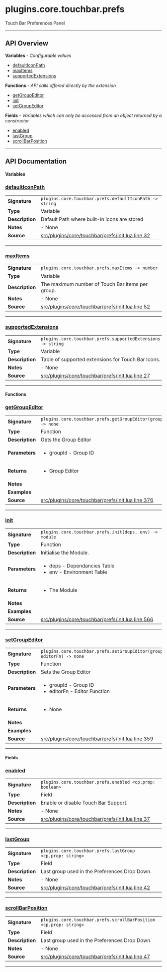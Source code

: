 # plugins.core.touchbar.prefs

Touch Bar Preferences Panel

---

## API Overview
**Variables** - _Configurable values_
 * [defaultIconPath](#defaulticonpath)
 * [maxItems](#maxitems)
 * [supportedExtensions](#supportedextensions)

**Functions** - _API calls offered directly by the extension_
 * [getGroupEditor](#getgroupeditor)
 * [init](#init)
 * [setGroupEditor](#setgroupeditor)

**Fields** - _Variables which can only be accessed from an object returned by a constructor_
 * [enabled](#enabled)
 * [lastGroup](#lastgroup)
 * [scrollBarPosition](#scrollbarposition)


---

## API Documentation

#### Variables


### [defaultIconPath](#defaulticonpath)

|                                             |                                                                                     |
| --------------------------------------------|-------------------------------------------------------------------------------------|
| **Signature**                               | `plugins.core.touchbar.prefs.defaultIconPath -> string`                                                                    |
| **Type**                                    | Variable                                                                     |
| **Description**                             | Default Path where built-in icons are stored                                                                     |
| **Notes**                                   | - None |
| **Source**                                  | [src/plugins/core/touchbar/prefs/init.lua line 32](https://github.com/CommandPost/CommandPost/blob/develop/src/plugins/core/touchbar/prefs/init.lua#L32) |

---


### [maxItems](#maxitems)

|                                             |                                                                                     |
| --------------------------------------------|-------------------------------------------------------------------------------------|
| **Signature**                               | `plugins.core.touchbar.prefs.maxItems -> number`                                                                    |
| **Type**                                    | Variable                                                                     |
| **Description**                             | The maximum number of Touch Bar items per group.                                                                     |
| **Notes**                                   | - None |
| **Source**                                  | [src/plugins/core/touchbar/prefs/init.lua line 52](https://github.com/CommandPost/CommandPost/blob/develop/src/plugins/core/touchbar/prefs/init.lua#L52) |

---


### [supportedExtensions](#supportedextensions)

|                                             |                                                                                     |
| --------------------------------------------|-------------------------------------------------------------------------------------|
| **Signature**                               | `plugins.core.touchbar.prefs.supportedExtensions -> string`                                                                    |
| **Type**                                    | Variable                                                                     |
| **Description**                             | Table of supported extensions for Touch Bar Icons.                                                                     |
| **Notes**                                   | - None |
| **Source**                                  | [src/plugins/core/touchbar/prefs/init.lua line 27](https://github.com/CommandPost/CommandPost/blob/develop/src/plugins/core/touchbar/prefs/init.lua#L27) |

---

#### Functions


### [getGroupEditor](#getgroupeditor)

|                                             |                                                                                     |
| --------------------------------------------|-------------------------------------------------------------------------------------|
| **Signature**                               | `plugins.core.touchbar.prefs.getGroupEditor(groupId) -> none`                                                                    |
| **Type**                                    | Function                                                                     |
| **Description**                             | Gets the Group Editor                                                                     |
| **Parameters**                              | <ul><li>groupId - Group ID</li></ul> |
| **Returns**                                 | <ul><li>Group Editor</li></ul>          |
| **Notes**                                   | <ul></ul> |
| **Examples**                                | <ul></ul> |
| **Source**                                  | [src/plugins/core/touchbar/prefs/init.lua line 376](https://github.com/CommandPost/CommandPost/blob/develop/src/plugins/core/touchbar/prefs/init.lua#L376) |

---


### [init](#init)

|                                             |                                                                                     |
| --------------------------------------------|-------------------------------------------------------------------------------------|
| **Signature**                               | `plugins.core.touchbar.prefs.init(deps, env) -> module`                                                                    |
| **Type**                                    | Function                                                                     |
| **Description**                             | Initialise the Module.                                                                     |
| **Parameters**                              | <ul><li>deps - Dependancies Table</li><li>env - Environment Table</li></ul> |
| **Returns**                                 | <ul><li>The Module</li></ul>          |
| **Notes**                                   | <ul></ul> |
| **Examples**                                | <ul></ul> |
| **Source**                                  | [src/plugins/core/touchbar/prefs/init.lua line 566](https://github.com/CommandPost/CommandPost/blob/develop/src/plugins/core/touchbar/prefs/init.lua#L566) |

---


### [setGroupEditor](#setgroupeditor)

|                                             |                                                                                     |
| --------------------------------------------|-------------------------------------------------------------------------------------|
| **Signature**                               | `plugins.core.touchbar.prefs.setGroupEditor(groupId, editorFn) -> none`                                                                    |
| **Type**                                    | Function                                                                     |
| **Description**                             | Sets the Group Editor                                                                     |
| **Parameters**                              | <ul><li>groupId - Group ID</li><li>editorFn - Editor Function</li></ul> |
| **Returns**                                 | <ul><li>None</li></ul>          |
| **Notes**                                   | <ul></ul> |
| **Examples**                                | <ul></ul> |
| **Source**                                  | [src/plugins/core/touchbar/prefs/init.lua line 359](https://github.com/CommandPost/CommandPost/blob/develop/src/plugins/core/touchbar/prefs/init.lua#L359) |

---

#### Fields


### [enabled](#enabled)

|                                             |                                                                                     |
| --------------------------------------------|-------------------------------------------------------------------------------------|
| **Signature**                               | `plugins.core.touchbar.prefs.enabled <cp.prop: boolean>`                                                                    |
| **Type**                                    | Field                                                                     |
| **Description**                             | Enable or disable Touch Bar Support.                                                                     |
| **Notes**                                   | - None |
| **Source**                                  | [src/plugins/core/touchbar/prefs/init.lua line 37](https://github.com/CommandPost/CommandPost/blob/develop/src/plugins/core/touchbar/prefs/init.lua#L37) |

---


### [lastGroup](#lastgroup)

|                                             |                                                                                     |
| --------------------------------------------|-------------------------------------------------------------------------------------|
| **Signature**                               | `plugins.core.touchbar.prefs.lastGroup <cp.prop: string>`                                                                    |
| **Type**                                    | Field                                                                     |
| **Description**                             | Last group used in the Preferences Drop Down.                                                                     |
| **Notes**                                   | - None |
| **Source**                                  | [src/plugins/core/touchbar/prefs/init.lua line 42](https://github.com/CommandPost/CommandPost/blob/develop/src/plugins/core/touchbar/prefs/init.lua#L42) |

---


### [scrollBarPosition](#scrollbarposition)

|                                             |                                                                                     |
| --------------------------------------------|-------------------------------------------------------------------------------------|
| **Signature**                               | `plugins.core.touchbar.prefs.scrollBarPosition <cp.prop: string>`                                                                    |
| **Type**                                    | Field                                                                     |
| **Description**                             | Last group used in the Preferences Drop Down.                                                                     |
| **Notes**                                   | - None |
| **Source**                                  | [src/plugins/core/touchbar/prefs/init.lua line 47](https://github.com/CommandPost/CommandPost/blob/develop/src/plugins/core/touchbar/prefs/init.lua#L47) |

---

